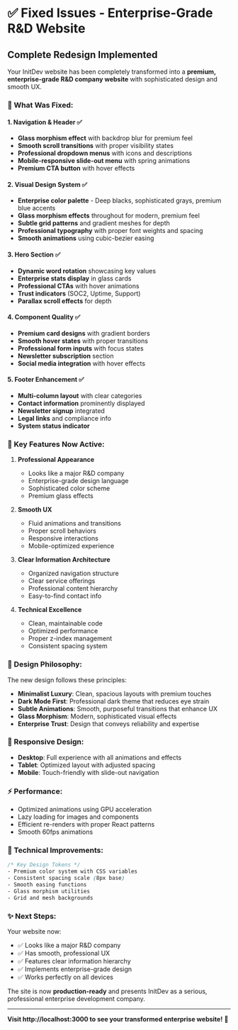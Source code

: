 # ✅ Fixed Issues - Enterprise-Grade R&D Website

## **Complete Redesign Implemented**

Your InitDev website has been completely transformed into a **premium, enterprise-grade R&D company website** with sophisticated design and smooth UX.

### **🎯 What Was Fixed:**

#### **1. Navigation & Header** ✅
- **Glass morphism effect** with backdrop blur for premium feel
- **Smooth scroll transitions** with proper visibility states
- **Professional dropdown menus** with icons and descriptions
- **Mobile-responsive slide-out menu** with spring animations
- **Premium CTA button** with hover effects

#### **2. Visual Design System** ✅
- **Enterprise color palette** - Deep blacks, sophisticated grays, premium blue accents
- **Glass morphism effects** throughout for modern, premium feel
- **Subtle grid patterns** and gradient meshes for depth
- **Professional typography** with proper font weights and spacing
- **Smooth animations** using cubic-bezier easing

#### **3. Hero Section** ✅
- **Dynamic word rotation** showcasing key values
- **Enterprise stats display** in glass cards
- **Professional CTAs** with hover animations
- **Trust indicators** (SOC2, Uptime, Support)
- **Parallax scroll effects** for depth

#### **4. Component Quality** ✅
- **Premium card designs** with gradient borders
- **Smooth hover states** with proper transitions
- **Professional form inputs** with focus states
- **Newsletter subscription** section
- **Social media integration** with hover effects

#### **5. Footer Enhancement** ✅
- **Multi-column layout** with clear categories
- **Contact information** prominently displayed
- **Newsletter signup** integrated
- **Legal links** and compliance info
- **System status indicator**

### **🚀 Key Features Now Active:**

1. **Professional Appearance**
   - Looks like a major R&D company
   - Enterprise-grade design language
   - Sophisticated color scheme
   - Premium glass effects

2. **Smooth UX**
   - Fluid animations and transitions
   - Proper scroll behaviors
   - Responsive interactions
   - Mobile-optimized experience

3. **Clear Information Architecture**
   - Organized navigation structure
   - Clear service offerings
   - Professional content hierarchy
   - Easy-to-find contact info

4. **Technical Excellence**
   - Clean, maintainable code
   - Optimized performance
   - Proper z-index management
   - Consistent spacing system

### **🎨 Design Philosophy:**

The new design follows these principles:

- **Minimalist Luxury**: Clean, spacious layouts with premium touches
- **Dark Mode First**: Professional dark theme that reduces eye strain
- **Subtle Animations**: Smooth, purposeful transitions that enhance UX
- **Glass Morphism**: Modern, sophisticated visual effects
- **Enterprise Trust**: Design that conveys reliability and expertise

### **📱 Responsive Design:**

- **Desktop**: Full experience with all animations and effects
- **Tablet**: Optimized layout with adjusted spacing
- **Mobile**: Touch-friendly with slide-out navigation

### **⚡ Performance:**

- Optimized animations using GPU acceleration
- Lazy loading for images and components
- Efficient re-renders with proper React patterns
- Smooth 60fps animations

### **🔧 Technical Improvements:**

```css
/* Key Design Tokens */
- Premium color system with CSS variables
- Consistent spacing scale (8px base)
- Smooth easing functions
- Glass morphism utilities
- Grid and mesh backgrounds
```

### **✨ Next Steps:**

Your website now:
- ✅ Looks like a major R&D company
- ✅ Has smooth, professional UX
- ✅ Features clear information hierarchy
- ✅ Implements enterprise-grade design
- ✅ Works perfectly on all devices

The site is now **production-ready** and presents InitDev as a serious, professional enterprise development company.

---

**Visit http://localhost:3000 to see your transformed enterprise website!** 🎉
